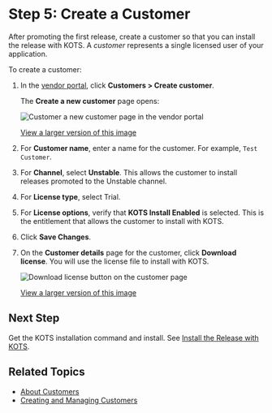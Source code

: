 # Step 5: Create a Customer

After promoting the first release, create a customer so that you can install the release with KOTS. A _customer_ represents a single licensed user of your application.

To create a customer:

1. In the [vendor portal](https://vendor.replicated.com), click **Customers > Create customer**.

   The **Create a new customer** page opens:

   ![Customer a new customer page in the vendor portal](/images/create-customer.png)

   [View a larger version of this image](/images/create-customer.png)

1. For **Customer name**, enter a name for the customer. For example, `Test Customer`.

1. For **Channel**, select **Unstable**. This allows the customer to install releases promoted to the Unstable channel.

1. For **License type**, select Trial.

1. For **License options**, verify that **KOTS Install Enabled** is selected. This is the entitlement that allows the customer to install with KOTS.

1. Click **Save Changes**.

1. On the **Customer details** page for the customer, click **Download license**. You will use the license file to install with KOTS.

   ![Download license button on the customer page](/images/customer-download-license.png)

   [View a larger version of this image](/images/customer-download-license.png)

## Next Step

Get the KOTS installation command and install. See [Install the Release with KOTS](tutorial-kots-helm-install-kots).

## Related Topics

* [About Customers](/vendor/licenses-about)
* [Creating and Managing Customers](/vendor/releases-creating-customer)